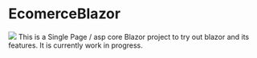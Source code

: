 # EcomerceBlazor
<img src="https://github.com/acoop133/EcomerceBlazor/workflows/Build and Test/badge.svg"/>
This is a Single Page / asp core Blazor project to try out blazor and its features.
It is currently work in progress.
